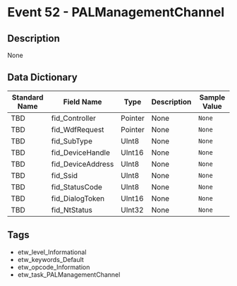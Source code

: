 # Event 52 - PALManagementChannel

## Description
None

## Data Dictionary
|Standard Name|Field Name|Type|Description|Sample Value|
|---|---|---|---|---|
|TBD|fid_Controller|Pointer|None|`None`|
|TBD|fid_WdfRequest|Pointer|None|`None`|
|TBD|fid_SubType|UInt8|None|`None`|
|TBD|fid_DeviceHandle|UInt16|None|`None`|
|TBD|fid_DeviceAddress|UInt8|None|`None`|
|TBD|fid_Ssid|UInt8|None|`None`|
|TBD|fid_StatusCode|UInt8|None|`None`|
|TBD|fid_DialogToken|UInt16|None|`None`|
|TBD|fid_NtStatus|UInt32|None|`None`|

## Tags
* etw_level_Informational
* etw_keywords_Default
* etw_opcode_Information
* etw_task_PALManagementChannel
